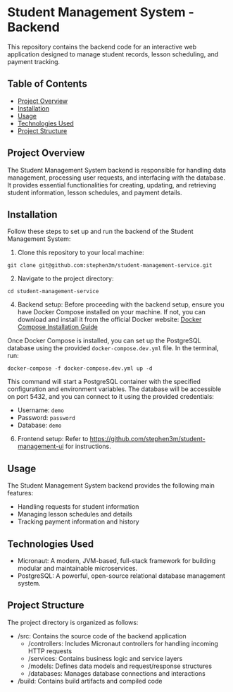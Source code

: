 # Student Management System - Backend

This repository contains the backend code for an interactive web application designed to manage student records, lesson scheduling, and payment tracking.

## Table of Contents

- [Project Overview](#project-overview)
- [Installation](#installation)
- [Usage](#usage)
- [Technologies Used](#technologies-used)
- [Project Structure](#project-structure)

## Project Overview

The Student Management System backend is responsible for handling data management, processing user requests, and interfacing with the database. It provides essential functionalities for creating, updating, and retrieving student information, lesson schedules, and payment details.

## Installation

Follow these steps to set up and run the backend of the Student Management System:

1. Clone this repository to your local machine:

```
git clone git@github.com:stephen3m/student-management-service.git
```

2. Navigate to the project directory:

```
cd student-management-service
```

4. Backend setup:
Before proceeding with the backend setup, ensure you have Docker Compose installed on your machine. If not, you can download and install it from the official Docker website: [Docker Compose Installation Guide](https://docs.docker.com/compose/install/)

Once Docker Compose is installed, you can set up the PostgreSQL database using the provided `docker-compose.dev.yml` file. In the terminal, run:
```
docker-compose -f docker-compose.dev.yml up -d
```
This command will start a PostgreSQL container with the specified configuration and environment variables. The database will be accessible on port 5432, and you can connect to it using the provided credentials: 
- Username: `demo`
- Password: `password`
- Database: `demo`

6. Frontend setup:
Refer to https://github.com/stephen3m/student-management-ui for instructions.

## Usage

The Student Management System backend provides the following main features:

* Handling requests for student information
* Managing lesson schedules and details
* Tracking payment information and history

## Technologies Used

* Micronaut: A modern, JVM-based, full-stack framework for building modular and maintainable microservices.
* PostgreSQL: A powerful, open-source relational database management system.

## Project Structure

The project directory is organized as follows:

* /src: Contains the source code of the backend application
  * /controllers: Includes Micronaut controllers for handling incoming HTTP requests
  * /services: Contains business logic and service layers
  * /models: Defines data models and request/response structures
  * /databases: Manages database connections and interactions
* /build: Contains build artifacts and compiled code

